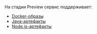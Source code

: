 На стадии Preview сервис поддерживает:
* [Docker-образы](../../cloud-registry/concepts/docker-image.md)
* [Java-артефакты](../../cloud-registry/concepts/art-java.md)
* [Node.js-артефакты](../../cloud-registry/concepts/art-nodejs.md)